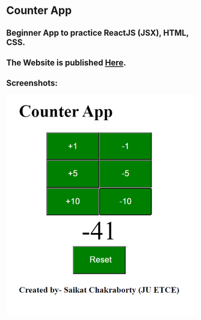 # Counter App
## Beginner App to practice ReactJS (JSX), HTML, CSS.
## The Website is published [Here](https://saikat021.github.io/my-counter-app/).
## Screenshots:
![](Screenshots.PNG)


